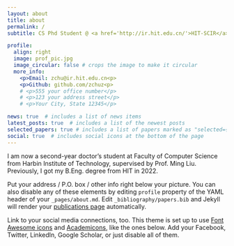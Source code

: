 ```yaml
---
layout: about
title: about
permalink: /
subtitle: CS Phd Student @ <a href='http://ir.hit.edu.cn/'>HIT-SCIR</a>

profile:
  align: right
  image: prof_pic.jpg
  image_circular: false # crops the image to make it circular
  more_info: 
    <p>Email: zchu@ir.hit.edu.cn<p>
    <p>Github: github.com/zchuz<p>
    # <p>555 your office number</p>
    # <p>123 your address street</p>
    # <p>Your City, State 12345</p>

news: true  # includes a list of news items
latest_posts: true  # includes a list of the newest posts
selected_papers: true # includes a list of papers marked as "selected={true}"
social: true  # includes social icons at the bottom of the page
---
```


I am now a second-year doctor’s student at Faculty of Computer Science from Harbin Institute of Technology, supervised by Prof. Ming Liu. Previously, I got my B.Eng. degree from HIT in 2022.

Put your address / P.O. box / other info right below your picture. You can also disable any of these elements by editing `profile` property of the YAML header of your `_pages/about.md`. Edit `_bibliography/papers.bib` and Jekyll will render your [publications page](/al-folio/publications/) automatically.

Link to your social media connections, too. This theme is set up to use [Font Awesome icons](http://fortawesome.github.io/Font-Awesome/) and [Academicons](https://jpswalsh.github.io/academicons/), like the ones below. Add your Facebook, Twitter, LinkedIn, Google Scholar, or just disable all of them.